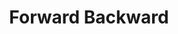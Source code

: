 ---
word: "true"

title: "Forward Backward"

categories: ['']

tags: ['Forward', 'Backward']

arwords: 'الخوارزم اﻷماميّ الخلفيّ'

arexps: []

enwords: ['Forward Backward']

enexps: []

arlexicons: 'خ'

enlexicons: 'F'

authors: ['Ruqayya Roshdy']

translators: ['X']

citations: 'تطبيقات أساسية في المعالجة الآلية للغة العربية'

sources: 'مركز الملك عبدالله بن عبدالعزيز الدولي لخدمة اللغة العربية'

slug: ""
---